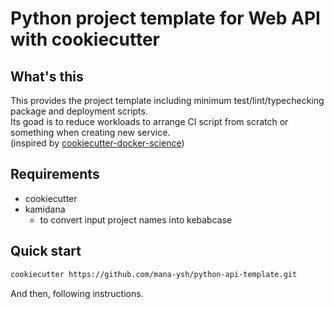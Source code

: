 # Python project template for Web API with cookiecutter

## What's this

This provides the project template including minimum test/lint/typechecking package and deployment scripts.  
Its goad is to reduce workloads to arrange CI script from scratch or something when creating new service.  
(inspired by [cookiecutter-docker-science](https://github.com/docker-science/cookiecutter-docker-science))

## Requirements

- cookiecutter
- kamidana
    - to convert input project names into kebabcase
    
## Quick start

```bash
cookiecutter https://github.com/mana-ysh/python-api-template.git
```
And then, following instructions.
